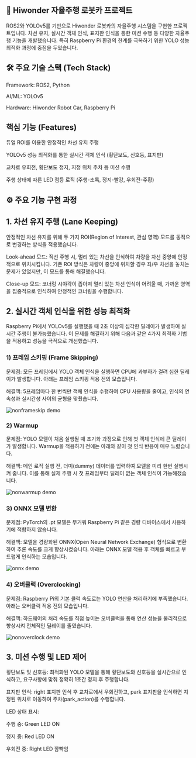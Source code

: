 ## 🚗 Hiwonder 자율주행 로봇카 프로젝트
ROS2와 YOLOv5를 기반으로 Hiwonder 로봇카의 자율주행 시스템을 구현한 프로젝트입니다. 차선 유지, 실시간 객체 인식, 표지판 인식을 통한 미션 수행 등 다양한 자율주행 기능을 개발했습니다. 특히 Raspberry Pi 환경의 한계를 극복하기 위한 YOLO 성능 최적화 과정에 중점을 두었습니다.





## 🛠️ 주요 기술 스택 (Tech Stack)
Framework: ROS2, Python

AI/ML: YOLOv5

Hardware: Hiwonder Robot Car, Raspberry Pi





## 핵심 기능 (Features)
듀얼 ROI를 이용한 안정적인 차선 유지 주행

YOLOv5 성능 최적화를 통한 실시간 객체 인식 (횡단보도, 신호등, 표지판)

교차로 우회전, 횡단보도 정지, 지정 위치 주차 등 미션 수행

주행 상태에 따른 LED 점등 로직 (주행-초록, 정지-빨강, 우회전-주황)




## ⚙️ 주요 기능 구현 과정






## 1. 차선 유지 주행 (Lane Keeping)
안정적인 차선 유지를 위해 두 가지 ROI(Region of Interest, 관심 영역) 모드를 동적으로 변경하는 방식을 적용했습니다.

Look-ahead 모드: 직선 주행 시, 멀리 있는 차선을 인식하여 차량을 차선 중앙에 안정적으로 위치시킵니다. 기존 ROI 방식은 차량이 중앙에 위치할 경우 좌/우 차선을 놓치는 문제가 있었지만, 이 모드를 통해 해결했습니다.

Close-up 모드: 코너링 시야각이 좁아져 멀리 있는 차선 인식이 어려울 때, 가까운 영역을 집중적으로 인식하여 안정적인 코너링을 수행합니다.

## 2. 실시간 객체 인식을 위한 성능 최적화
Raspberry Pi에서 YOLOv5를 실행했을 때 2초 이상의 심각한 딜레이가 발생하여 실시간 주행이 불가능했습니다. 이 문제를 해결하기 위해 다음과 같은 4가지 최적화 기법을 적용하고 성능을 극적으로 개선했습니다.

### 1) 프레임 스키핑 (Frame Skipping)
문제점: 모든 프레임에서 YOLO 객체 인식을 실행하면 CPU에 과부하가 걸려 심한 딜레이가 발생합니다. 아래는 프레임 스키핑 적용 전의 모습입니다.

해결책: 5프레임마다 한 번씩만 객체 인식을 수행하여 CPU 사용량을 줄이고, 인식의 연속성과 실시간성 사이의 균형을 맞췄습니다.

![nonframeskip demo](./gif_image/nonframeskip.gif)

### 2) Warmup
문제점: YOLO 모델이 처음 실행될 때 초기화 과정으로 인해 첫 객체 인식에 큰 딜레이가 발생합니다. Warmup을 적용하기 전에는 아래와 같이 첫 인식 반응이 매우 느렸습니다.

해결책: 메인 로직 실행 전, 더미(dummy) 데이터를 입력하여 모델을 미리 한번 실행시켜 줍니다. 이를 통해 실제 주행 시 첫 프레임부터 딜레이 없는 객체 인식이 가능해졌습니다.

![nonwarmup demo](./gif_image/nonwarmup.gif)

### 3) ONNX 모델 변환
문제점: PyTorch의 .pt 모델은 무거워 Raspberry Pi 같은 경량 디바이스에서 사용하기에 적합하지 않습니다.

해결책: 모델을 경량화된 ONNX(Open Neural Network Exchange) 형식으로 변환하여 추론 속도를 크게 향상시켰습니다. 아래는 ONNX 모델 적용 후 객체를 빠르고 부드럽게 인식하는 모습입니다.

![onnx demo](./gif_image/onnx.gif)

### 4) 오버클럭 (Overclocking)
문제점: Raspberry Pi의 기본 클럭 속도로는 YOLO 연산을 처리하기에 부족했습니다. 아래는 오버클럭 적용 전의 모습입니다.

해결책: 하드웨어의 처리 속도를 직접 높이는 오버클럭을 통해 연산 성능을 물리적으로 향상시켜 전체적인 딜레이를 줄였습니다.

![nonoverclock demo](./gif_image/nonoverclock.gif)

## 3. 미션 수행 및 LED 제어
횡단보도 및 신호등: 최적화된 YOLO 모델을 통해 횡단보도와 신호등을 실시간으로 인식하고, 요구사항에 맞춰 정확히 1초간 정지 후 주행합니다.

표지판 인식: right 표지판 인식 후 교차로에서 우회전하고, park 표지판을 인식하면 지정된 위치로 이동하여 주차(park_action)를 수행합니다.

LED 상태 표시:

주행 중: Green LED ON

정지 중: Red LED ON

우회전 중: Right LED 깜빡임
